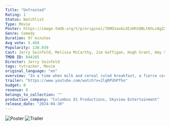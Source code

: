 ```yaml
---
Title: "Unfrosted"
Rating: 1
Status: Watchlist
Type: Movie
Poster: https://image.tmdb.org/t/p/original/7bMO1avAidIzHhSQNLt6hLv8gZX.jpg
Genre: Comedy
Duration: 97 minutes
Avg vote: 5.458
Popularity: 130.939
Cast: Jerry Seinfeld, Melissa McCarthy, Jim Gaffigan, Hugh Grant, Amy Schumer, Max Greenfield, Isaac Bae, Chris Rickett, Rachael Harris, Kue Lawrence
TMDB ID: 844185
Director: Jerry Seinfeld
tags: tvtracker, Movie
original_language: "en"
overview: "In a time when milk and cereal ruled breakfast, a fierce corporate battle begins over a revolutionary new pastry."
trailer: "https://www.youtube.com/watch?v=2lqRPUhPfho"
budget: 0
revenue: 0
belongs_to_collection: ""
production_company: "Columbus 81 Productions, Skyview Entertainment"
release_date: "2024-04-30"
---
```

![Poster](https://image.tmdb.org/t/p/original/7bMO1avAidIzHhSQNLt6hLv8gZX.jpg)
![Trailer](https://www.youtube.com/watch?v=2lqRPUhPfho)
